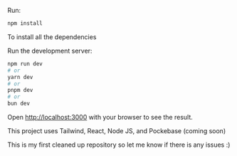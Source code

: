 Run:
```bash
npm install
```
To install all the dependencies

Run the development server:

```bash
npm run dev
# or
yarn dev
# or
pnpm dev
# or
bun dev
```

Open [http://localhost:3000](http://localhost:3000) with your browser to see the result.

This project uses Tailwind, React, Node JS, and Pockebase (coming soon)

This is my first cleaned up repository so let me know if there is any issues :)
